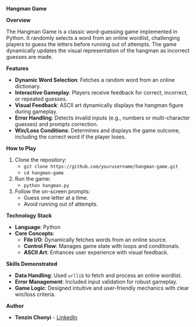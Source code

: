 **Hangman Game**

**Overview**

The Hangman Game is a classic word-guessing game implemented in Python. It randomly selects a word from an online wordlist, challenging players to guess the letters before running out of attempts. The game dynamically updates the visual representation of the hangman as incorrect guesses are made.

**Features**
- **Dynamic Word Selection**: Fetches a random word from an online dictionary.
- **Interactive Gameplay**: Players receive feedback for correct, incorrect, or repeated guesses.
- **Visual Feedback**: ASCII art dynamically displays the hangman figure during gameplay.
- **Error Handling**: Detects invalid inputs (e.g., numbers or multi-character guesses) and prompts correction.
- **Win/Loss Conditions**: Determines and displays the game outcome, including the correct word if the player loses.

**How to Play**
1. Clone the repository:
   - `git clone https://github.com/yourusername/hangman-game.git`
   - `cd hangman-game`
2. Run the game:
   - `python hangman.py`
3. Follow the on-screen prompts:
   - Guess one letter at a time.
   - Avoid running out of attempts.

**Technology Stack**
- **Language**: Python
- **Core Concepts**:
  - **File I/O**: Dynamically fetches words from an online source.
  - **Control Flow**: Manages game state with loops and conditionals.
  - **ASCII Art**: Enhances user experience with visual feedback.

**Skills Demonstrated**
- **Data Handling**: Used `urllib` to fetch and process an online wordlist.
- **Error Management**: Included input validation for robust gameplay.
- **Game Logic**: Designed intuitive and user-friendly mechanics with clear win/loss criteria.

**Author**

- **Tenzin Chonyi** - [LinkedIn](https://www.linkedin.com/in/tenzin-chonyi-871863252)
